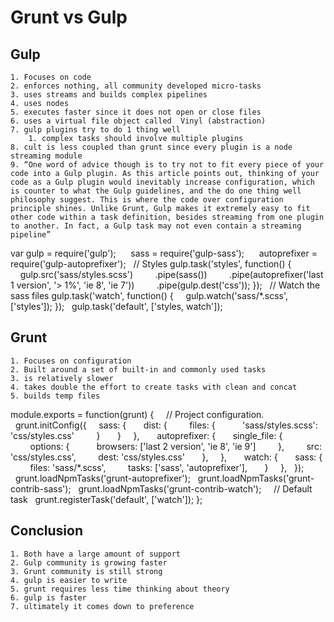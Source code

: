 # Grunt vs Gulp

## Gulp
    1. Focuses on code
    2. enforces nothing, all community developed micro-tasks
    3. uses streams and builds complex pipelines
    4. uses nodes
    5. executes faster since it does not open or close files
    6. uses a virtual file object called  Vinyl (abstraction)
    7. gulp plugins try to do 1 thing well
        1. complex tasks should involve multiple plugins
    8. cult is less coupled than grunt since every plugin is a node streaming module
    9. “One word of advice though is to try not to fit every piece of your code into a Gulp plugin. As this article points out, thinking of your code as a Gulp plugin would inevitably increase configuration, which is counter to what the Gulp guidelines, and the do one thing well philosophy suggest. This is where the code over configuration principle shines. Unlike Grunt, Gulp makes it extremely easy to fit other code within a task definition, besides streaming from one plugin to another. In fact, a Gulp task may not even contain a streaming pipeline”

var gulp = require('gulp');
     sass = require('gulp-sass');
     autoprefixer = require('gulp-autoprefixer');
 
// Styles
gulp.task('styles', function() {
    gulp.src('sass/styles.scss')
        .pipe(sass())
        .pipe(autoprefixer('last 1 version', '> 1%', 'ie 8', 'ie 7'))
        .pipe(gulp.dest('css'));
});
 
// Watch the sass files
gulp.task('watch', function() {
    gulp.watch('sass/*.scss', ['styles']);
});
 
gulp.task('default', ['styles, watch']);

## Grunt
    1. Focuses on configuration
    2. Built around a set of built-in and commonly used tasks
    3. is relatively slower
    4. takes double the effort to create tasks with clean and concat
    5. builds temp files

module.exports = function(grunt) {
 
  // Project configuration.
  grunt.initConfig({
    sass: {
      dist: {
        files: {
          'sass/styles.scss': 'css/styles.css'
        }
      }
    },
 
    autoprefixer: {
      single_file: {
        options: {
          browsers: ['last 2 version', 'ie 8', 'ie 9']
        },
        src: 'css/styles.css',
        dest: 'css/styles.css'
      },
    },
 
    watch: {
      sass: {
        files: 'sass/*.scss',
        tasks: ['sass', 'autoprefixer'],
      }
    },
  });
 
  grunt.loadNpmTasks('grunt-autoprefixer');
  grunt.loadNpmTasks('grunt-contrib-sass');
  grunt.loadNpmTasks('grunt-contrib-watch');
 
  // Default task
  grunt.registerTask('default', ['watch']);
};

## Conclusion
    1. Both have a large amount of support
    2. Gulp community is growing faster
    3. Grunt community is still strong
    4. gulp is easier to write
    5. grunt requires less time thinking about theory
    6. gulp is faster
    7. ultimately it comes down to preference

